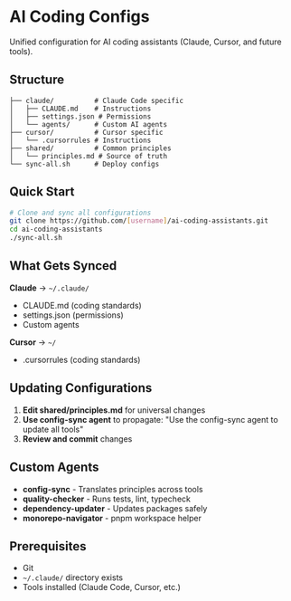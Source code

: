 # AI Coding Configs

Unified configuration for AI coding assistants (Claude, Cursor, and future tools).

## Structure

```
├── claude/          # Claude Code specific
│   ├── CLAUDE.md    # Instructions
│   ├── settings.json # Permissions
│   └── agents/      # Custom AI agents
├── cursor/          # Cursor specific
│   └── .cursorrules # Instructions
├── shared/          # Common principles
│   └── principles.md # Source of truth
└── sync-all.sh      # Deploy configs
```

## Quick Start

```bash
# Clone and sync all configurations
git clone https://github.com/[username]/ai-coding-assistants.git
cd ai-coding-assistants
./sync-all.sh
```

## What Gets Synced

**Claude** → `~/.claude/`
- CLAUDE.md (coding standards)
- settings.json (permissions)
- Custom agents

**Cursor** → `~/`
- .cursorrules (coding standards)

## Updating Configurations

1. **Edit shared/principles.md** for universal changes
2. **Use config-sync agent** to propagate: "Use the config-sync agent to update all tools"
3. **Review and commit** changes

## Custom Agents

- **config-sync** - Translates principles across tools
- **quality-checker** - Runs tests, lint, typecheck
- **dependency-updater** - Updates packages safely
- **monorepo-navigator** - pnpm workspace helper

## Prerequisites

- Git
- `~/.claude/` directory exists
- Tools installed (Claude Code, Cursor, etc.)
